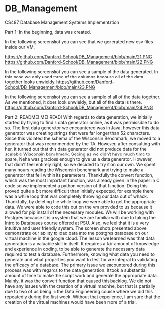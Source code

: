 # DB_Management
CS487 Database Management Systems Implementation 



Part 1: In the beginning, data was created. 

In the following screenshot you can see that we generated new csv files inside our VM. 

https://github.com/Danford-School/DB_Management/blob/main/21.PNG
https://github.com/Danford-School/DB_Management/blob/main/22.PNG

In the following screenshot you can see a sample of the data generated. In this case we only used three of the columns because all of the data together looks unwieldy. 
https://github.com/Danford-School/DB_Management/blob/main/23.PNG

In the following screenshot you can see a sample of all of the data together. As we mentioned, it does look unwieldy, but all of the data is there. 
https://github.com/Danford-School/DB_Management/blob/main/24.PNG


Part 2: README! ME! READ! 
With regards to data generation, we initially started by trying to find a data generator online, as it was permissible to do so. The first data generator we encountered was in Java, however this data generator was creating strings that were far longer than 52 characters. Since this violated the schema of the Wisconsin Benchmark, we moved to a generator that was recommended by the TA. However, after consulting with her, it turned out that this data generator did not produce data for the scalable Wisconsin benchmark. Seeing as we didn’t have much time to spare, Neha was gracious enough to give us a data generator. However, that didn’t feel entirely right, so we decided to try it on our own. We spent many hours reading the Wisconsin benchmark and trying to make a generator that fell within its parameters. Thankfully the convert function, which was the most important function, was already given in the paper in C code so we implemented a python version of that function. Doing this proved quite a bit more difficult than initially expected, for example there was a while loop that was completely throwing our data out of whack. Thankfully, by deleting the while loop we were able to get the appropriate data. We were able to code this out on the vm provided to us because it allowed for pip install of the necessary modules.
We will be working with Postgres because it is a system that we are familiar with due to taking the Intro to Databases course offered at PSU. Also, we feel that it is a very intuitive and user friendly system.
The screen shots presented above demonstrate our ability to load data into the postgres database on our virtual machine in the google cloud.
The lesson we learned was that data generation is a valuable skill in itself. It requires a fair amount of knowledge and experience in coding, to be able to generate the necessary data required to test a database. Furthermore, knowing what data you need to generate and what properties you want to test for are integral to validating the efficacy of a database. The primary issue we encountered during this process was with regards to the data generation. It took a substantial amount of time to make the script work and generate the appropriate data. Mainly, it was the convert function that caused this backlog.
We did not have any issues with the creation of a virtual machine, but that is partially due to two of us being in the Data Engineering course where we did this repeatedly during the first week. Without that experience, I am sure that the creation of the virtual machines would have been more of a trial. 
